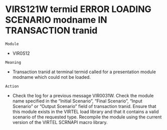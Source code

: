 # VIRS121W termid ERROR LOADING SCENARIO modname IN TRANSACTION tranid

`Module`
- VIR0S12

`Meaning`
- Transaction tranid at terminal termid called for a presentation module modname which could not be loaded.

`Action`
- Check the log for a previous message VIR0031W. Check the module name specified in the “Initial Scenario”, “Final Scenario”, “Input Scenario” or “Output Scenario” field of transaction tranid. Ensure that this module exists in the VIRTEL load library and that it contains a valid scenario of the requested type. Recompile the module using the current version of the VIRTEL SCRNAPI macro library.
